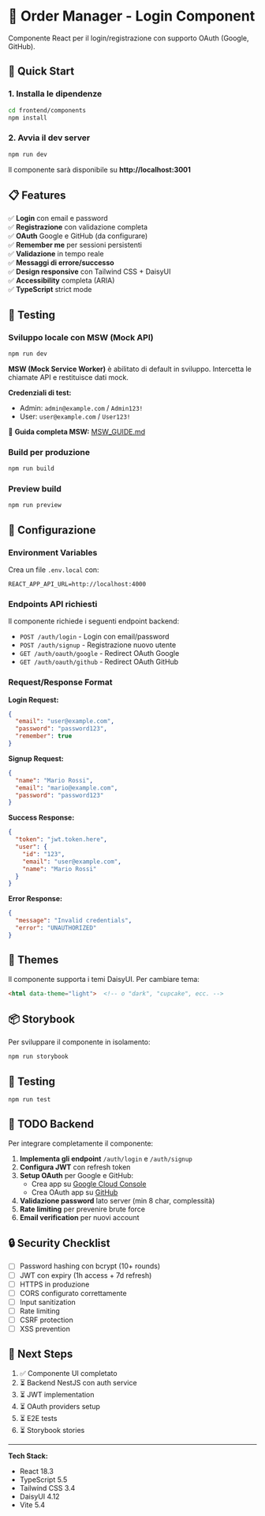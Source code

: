 # 🎨 Order Manager - Login Component

Componente React per il login/registrazione con supporto OAuth (Google, GitHub).

## 🚀 Quick Start

### 1. Installa le dipendenze

```bash
cd frontend/components
npm install
```

### 2. Avvia il dev server

```bash
npm run dev
```

Il componente sarà disponibile su **http://localhost:3001**

## 📋 Features

✅ **Login** con email e password  
✅ **Registrazione** con validazione completa  
✅ **OAuth** Google e GitHub (da configurare)  
✅ **Remember me** per sessioni persistenti  
✅ **Validazione** in tempo reale  
✅ **Messaggi di errore/successo**  
✅ **Design responsive** con Tailwind CSS + DaisyUI  
✅ **Accessibility** completa (ARIA)  
✅ **TypeScript** strict mode  

## 🎯 Testing

### Sviluppo locale con MSW (Mock API)
```bash
npm run dev
```

**MSW (Mock Service Worker)** è abilitato di default in sviluppo. Intercetta le chiamate API e restituisce dati mock.

**Credenziali di test:**
- Admin: `admin@example.com` / `Admin123!`
- User: `user@example.com` / `User123!`

📖 **Guida completa MSW:** [MSW_GUIDE.md](./MSW_GUIDE.md)

### Build per produzione
```bash
npm run build
```

### Preview build
```bash
npm run preview
```

## 🔧 Configurazione

### Environment Variables

Crea un file `.env.local` con:

```env
REACT_APP_API_URL=http://localhost:4000
```

### Endpoints API richiesti

Il componente richiede i seguenti endpoint backend:

- `POST /auth/login` - Login con email/password
- `POST /auth/signup` - Registrazione nuovo utente
- `GET /auth/oauth/google` - Redirect OAuth Google
- `GET /auth/oauth/github` - Redirect OAuth GitHub

### Request/Response Format

**Login Request:**
```json
{
  "email": "user@example.com",
  "password": "password123",
  "remember": true
}
```

**Signup Request:**
```json
{
  "name": "Mario Rossi",
  "email": "mario@example.com",
  "password": "password123"
}
```

**Success Response:**
```json
{
  "token": "jwt.token.here",
  "user": {
    "id": "123",
    "email": "user@example.com",
    "name": "Mario Rossi"
  }
}
```

**Error Response:**
```json
{
  "message": "Invalid credentials",
  "error": "UNAUTHORIZED"
}
```

## 🎨 Themes

Il componente supporta i temi DaisyUI. Per cambiare tema:

```html
<html data-theme="light">  <!-- o "dark", "cupcake", ecc. -->
```

## 📦 Storybook

Per sviluppare il componente in isolamento:

```bash
npm run storybook
```

## 🧪 Testing

```bash
npm run test
```

## 📝 TODO Backend

Per integrare completamente il componente:

1. **Implementa gli endpoint** `/auth/login` e `/auth/signup`
2. **Configura JWT** con refresh token
3. **Setup OAuth** per Google e GitHub:
   - Crea app su [Google Cloud Console](https://console.cloud.google.com)
   - Crea OAuth app su [GitHub](https://github.com/settings/developers)
4. **Validazione password** lato server (min 8 char, complessità)
5. **Rate limiting** per prevenire brute force
6. **Email verification** per nuovi account

## 🔒 Security Checklist

- [ ] Password hashing con bcrypt (10+ rounds)
- [ ] JWT con expiry (1h access + 7d refresh)
- [ ] HTTPS in produzione
- [ ] CORS configurato correttamente
- [ ] Input sanitization
- [ ] Rate limiting
- [ ] CSRF protection
- [ ] XSS prevention

## 🎯 Next Steps

1. ✅ Componente UI completato
2. ⏳ Backend NestJS con auth service
3. ⏳ JWT implementation
4. ⏳ OAuth providers setup
5. ⏳ E2E tests
6. ⏳ Storybook stories

---

**Tech Stack:**
- React 18.3
- TypeScript 5.5
- Tailwind CSS 3.4
- DaisyUI 4.12
- Vite 5.4
